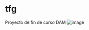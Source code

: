 # tfg
 Proyecto de fin de curso DAM
![image](https://user-images.githubusercontent.com/121645359/229292664-b1b61696-9184-42fe-9c7b-a75377bff4d6.png)
